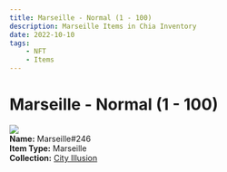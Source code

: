 ```yaml
---
title: Marseille - Normal (1 - 100)
description: Marseille Items in Chia Inventory
date: 2022-10-10
tags:
    - NFT
    - Items
---
```


# Marseille - Normal (1 - 100)
<div class="item_thumbnail">
<img loading="lazy" src="https://rh6sxsyr2pkhu4jsyxzd4wpkgluaywrormvcqouqmiy3falu.arweave.net/if0ryx_HT1Hpx-MsXyPlnqMugMWi6LKig6kG_IxsoF0"><br/>
<div><strong>Name:</strong> Marseille#246</div>
<div><strong>Item Type:</strong> Marseille</div>
<div><strong>Collection:</strong> <a href="https://www.spacescan.io/xch/nft/collection/col1lend2dcn558km4wcwta4xnkfv3xpcmlp9kyt0m909emvfxechlyqdl5ndg">City Illusion</a></div>
</div>


